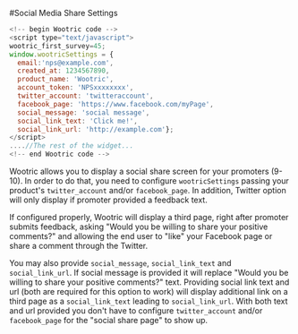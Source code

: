 #Social Media Share Settings

```javascript
<!--­­ begin Wootric code ­­-->
<script type="text/javascript">
wootric_first_survey=45;
window.wootricSettings = {
  email:'nps@example.com',
  created_at: 1234567890,
  product_name: 'Wootric',
  account_token: 'NPS­xxxxxxxx',
  twitter_account: 'twitteraccount',
  facebook_page: 'https://www.facebook.com/myPage',
  social_message: 'social message',
  social_link_text: 'Click me!',
  social_link_url: 'http://example.com'};
</script>
....//The rest of the widget...
<!--­­ end Wootric code --­­>
```

Wootric allows you to display a social share screen for your promoters (9-10).
In order to do that, you need to configure ```wootricSettings``` passing your product's ```twitter_account``` and/or ```facebook_page```. In addition, Twitter option will only display if promoter provided a feedback text.

If configured properly, Wootric will display a third page, right after promoter submits feedback, asking "Would you be willing to share your positive comments?" and allowing the end user to "like" your Facebook page or share a comment through the Twitter.

You may also provide ```social_message```, ```social_link_text``` and ```social_link_url```. If social message is provided it will replace "Would you be willing to share your positive comments?" text. Providing social link text and url (both are required for this option to work) will display additional link on a third page as a ```social_link_text``` leading to ```social_link_url```. With both text and url provided you don't have to configure ```twitter_account``` and/or ```facebook_page``` for the "social share page" to show up.
